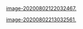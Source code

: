 [image-20200802122032467.](image-20200802122032467.phtml)

[image-20200802213032561.](image-20200802213032561.phtml)

